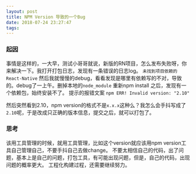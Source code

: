 ```yaml
---
layout: post
title: NPM Version 导致的一个Bug
date: 2018-07-24 23:27:47
tags:
---
```

### 起因
事情是这样的，一大早，测试小哥哥就说，新版的RN项目，怎么发布失败呀，你来解决一下。我打开打包日志，发现有一条错误的日志log。
`未找到项目依赖的React-Native`
然后我就慢慢的debug，看看发现是哪里有依赖写的不对，导致的。debug了一上午。删掉本地的`node_module` 重新npm install 之后，发现有一个依赖包，始终安装不了。
提示的报错文案
`npm ERR! Invalid version: "2.10"`

然后突然看到2.10，npm version的格式不是`x.x.x`这种么？我怎么会手抖写成了`2.10`呢，于是改成只正确的版本信息，提交之后，就可以打包了。
<!-- more -->
### 思考
该用工具管理的时候，就用工具管理，比如这个version就应该用npm version工具自己管理自己，不要手抖自己去做change。
不要太相信自己的代码，出了问题，基本上是自己的问题，打包工具，有可能出现问题，但是，自己的代码，出现问题的概率更大。
工程化构建过程，还需要继续努力。

